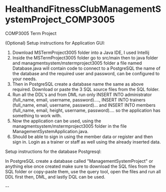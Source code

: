 # HealthandFitnessClubManagementSystemProject_COMP3005

COMP3005 Term Project

(Optional) Setup instructions for Application GUI:
1) Download MSTermProject3005 folder into a Java IDE, I used Intellij
2) Inside the MSTermProject3005 folder go to src/main then to java folder and managmentsystem/mstermproject3005 folder a file named Database.java will contain code to connect to a PostgreSQL the name of the database and the required user and password, can be configured to your needs.
3) Then in PostgreSQL create a database name the same as above required. Download or paste the 3 SQL source files from the SQL folder.
4) Run all the DDL's and from DML run only INSERT INTO administrator (full_name, email, username, password)...., INSERT INTO trainers (full_name, email, username, password)... and INSERT INTO members (full_name, email, height, username, password).... so the application has something to work with.
5) Now the application can be used, using the managmentsystem/mstermproject3005 folder in the file ManagementSystemApplication.java.
6) Should be able to sign in using the member data or register and then sign in. Login as a trainer or staff as well using the already inserted data.

Setup instructions for the database Postgresql:

In PostgreSQL create a database called "ManagementSystemProject" or anything else once created make sure to download the SQL files from the SQL folder or copy-paste them, use the query tool, open the files and run all DDL first then, DML, and lastly DQL can be used.


--
